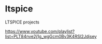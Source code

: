 # ltspice
LTSPICE projects

https://www.youtube.com/playlist?list=PLT84nve2j1g_wgGcm0Bv3K4RSl2Jdjsey
